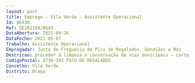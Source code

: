 ```yaml
--- 
layout: post
title: Emprego - Vila Verde - Assistente Operacional
Id: 86430
Ref: OE202104/0643
DataAbertura: 2021-04-26
DataFecho: 2021-05-07
Trabalho: Assistente Operacional
Empregador: Junta de Freguesia de Pico de Regalados, Gondiães e Mós
Descricao: proceder à limpeza e conservação de vias municipais – corte e controlo de vegetação herbácea, arbustiva e arbórea de taludes e bermas de vias municipais, limpeza de valetas, desobstrução de aquedutos, sarjetas e de travessias em continuidade de valetas, proceder à carga dos entulhos para posterior transporte e vazadouro  proceder à recolha de RSU em situações de exceção e ou emergência em que esteja em causa a salubridade ou saúde pública, utilizando para tal os meios necessários, nomeadamente a viatura de recolha de RSU que se encontra adstrita, quando tal for solicitado pelo executivo  proceder à recolha e transporte a vazadouro dos entulhos resultantes da limpeza e conservação das vias municipais e efetuar a manutenção dos respetivos equipamentos  assegurar a limpeza e desinfeção das papeleiras e mobiliário urbano  assegurar a limpeza de sarjetas e outros órgãos de captação de águas pluviais  realização de trabalhos de limpeza de espaços públicos, nomeadamente espaços verdes, passeios e sarjetas, resultantes de operações de construção de loteamentos ou outros equipamentos públicos.
CodigoPostal: 4730-393 PICO DE REGALADOS
Concelho: Vila Verde
Distrito: Braga
--- 
```

